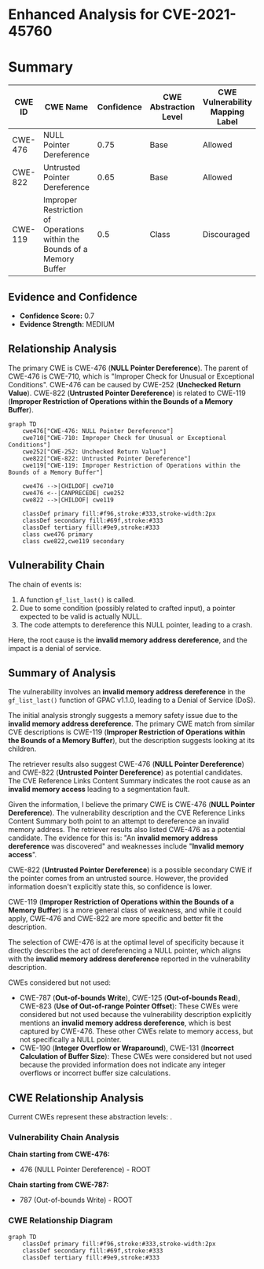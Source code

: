 # Enhanced Analysis for CVE-2021-45760

# Summary
| CWE ID    | CWE Name                                                                 | Confidence | CWE Abstraction Level | CWE Vulnerability Mapping Label | CWE-Vulnerability Mapping Notes |
| --------- | ------------------------------------------------------------------------ | ---------- | --------------------- | ------------------------------- | ------------------------------- |
| CWE-476   | NULL Pointer Dereference                                                   | 0.75       | Base                  | Allowed                         | Primary CWE                   |
| CWE-822   | Untrusted Pointer Dereference                                              | 0.65       | Base                  | Allowed                         | Secondary Candidate             |
| CWE-119   | Improper Restriction of Operations within the Bounds of a Memory Buffer | 0.5        | Class                 | Discouraged                     | Secondary Candidate             |

## Evidence and Confidence

*   **Confidence Score:** 0.7
*   **Evidence Strength:** MEDIUM

## Relationship Analysis
The primary CWE is CWE-476 (**NULL Pointer Dereference**). The parent of CWE-476 is CWE-710, which is "Improper Check for Unusual or Exceptional Conditions". CWE-476 can be caused by CWE-252 (**Unchecked Return Value**). CWE-822 (**Untrusted Pointer Dereference**) is related to CWE-119 (**Improper Restriction of Operations within the Bounds of a Memory Buffer**).

```mermaid
graph TD
    cwe476["CWE-476: NULL Pointer Dereference"]
    cwe710["CWE-710: Improper Check for Unusual or Exceptional Conditions"]
    cwe252["CWE-252: Unchecked Return Value"]
    cwe822["CWE-822: Untrusted Pointer Dereference"]
    cwe119["CWE-119: Improper Restriction of Operations within the Bounds of a Memory Buffer"]
    
    cwe476 -->|CHILDOF| cwe710
    cwe476 <--|CANPRECEDE| cwe252
    cwe822 -->|CHILDOF| cwe119

    classDef primary fill:#f96,stroke:#333,stroke-width:2px
    classDef secondary fill:#69f,stroke:#333
    classDef tertiary fill:#9e9,stroke:#333
    class cwe476 primary
    class cwe822,cwe119 secondary
```

## Vulnerability Chain
The chain of events is:
1.  A function `gf_list_last()` is called.
2.  Due to some condition (possibly related to crafted input), a pointer expected to be valid is actually NULL.
3.  The code attempts to dereference this NULL pointer, leading to a crash.

Here, the root cause is the **invalid memory address dereference**, and the impact is a denial of service.

## Summary of Analysis
The vulnerability involves an **invalid memory address dereference** in the `gf_list_last()` function of GPAC v1.1.0, leading to a Denial of Service (DoS).

The initial analysis strongly suggests a memory safety issue due to the **invalid memory address dereference**. The primary CWE match from similar CVE descriptions is CWE-119 (**Improper Restriction of Operations within the Bounds of a Memory Buffer**), but the description suggests looking at its children.

The retriever results also suggest CWE-476 (**NULL Pointer Dereference**) and CWE-822 (**Untrusted Pointer Dereference**) as potential candidates. The CVE Reference Links Content Summary indicates the root cause as an **invalid memory access** leading to a segmentation fault.

Given the information, I believe the primary CWE is CWE-476 (**NULL Pointer Dereference**). The vulnerability description and the CVE Reference Links Content Summary both point to an attempt to dereference an invalid memory address. The retriever results also listed CWE-476 as a potential candidate. The evidence for this is: "An **invalid memory address dereference** was discovered" and weaknesses include "**Invalid memory access**".

CWE-822 (**Untrusted Pointer Dereference**) is a possible secondary CWE if the pointer comes from an untrusted source. However, the provided information doesn't explicitly state this, so confidence is lower.

CWE-119 (**Improper Restriction of Operations within the Bounds of a Memory Buffer**) is a more general class of weakness, and while it could apply, CWE-476 and CWE-822 are more specific and better fit the description.

The selection of CWE-476 is at the optimal level of specificity because it directly describes the act of dereferencing a NULL pointer, which aligns with the **invalid memory address dereference** reported in the vulnerability description.

CWEs considered but not used:
* CWE-787 (**Out-of-bounds Write**), CWE-125 (**Out-of-bounds Read**), CWE-823 (**Use of Out-of-range Pointer Offset**): These CWEs were considered but not used because the vulnerability description explicitly mentions an **invalid memory address dereference**, which is best captured by CWE-476. These other CWEs relate to memory access, but not specifically a NULL pointer.
* CWE-190 (**Integer Overflow or Wraparound**), CWE-131 (**Incorrect Calculation of Buffer Size**): These CWEs were considered but not used because the provided information does not indicate any integer overflows or incorrect buffer size calculations.


## CWE Relationship Analysis

Current CWEs represent these abstraction levels: .


### Vulnerability Chain Analysis

**Chain starting from CWE-476:**
- 476 (NULL Pointer Dereference) - ROOT


**Chain starting from CWE-787:**
- 787 (Out-of-bounds Write) - ROOT



### CWE Relationship Diagram

```mermaid
graph TD
    classDef primary fill:#f96,stroke:#333,stroke-width:2px
    classDef secondary fill:#69f,stroke:#333
    classDef tertiary fill:#9e9,stroke:#333
```